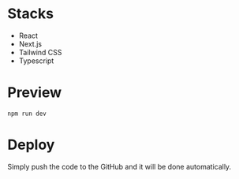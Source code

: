 # Stacks
- React
- Next.js
- Tailwind CSS
- Typescript

# Preview
```
npm run dev
```

# Deploy
Simply push the code to the GitHub and it will be done automatically.